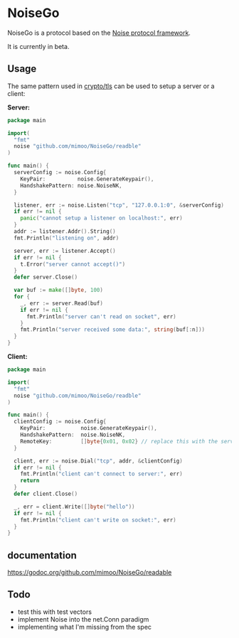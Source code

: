 # NoiseGo

NoiseGo is a protocol based on the [Noise protocol framework](http://noiseprotocol.org/).

It is currently in beta.

## Usage

The same pattern used in [crypto/tls](https://golang.org/pkg/crypto/tls/) can be used to setup a server or a client:

**Server:**

```go
package main

import(
  "fmt"
  noise "github.com/mimoo/NoiseGo/readble"
)

func main() {
  serverConfig := noise.Config{
    KeyPair:          noise.GenerateKeypair(),
    HandshakePattern: noise.NoiseNK,
  }

  listener, err := noise.Listen("tcp", "127.0.0.1:0", &serverConfig)
  if err != nil {
    panic("cannot setup a listener on localhost:", err)
  }
  addr := listener.Addr().String()
  fmt.Println("listening on", addr)

  server, err := listener.Accept()
  if err != nil {
    t.Error("server cannot accept()")
  }
  defer server.Close()

  var buf := make([]byte, 100)
  for {
    _, err := server.Read(buf)
    if err != nil {
      fmt.Println("server can't read on socket", err)
    }
    fmt.Println("server received some data:", string(buf[:n]))
  }
}
```

**Client:**

```go
package main

import(
  "fmt"
  noise "github.com/mimoo/NoiseGo/readble"
)

func main() {
  clientConfig := noise.Config{
    KeyPair:           noise.GenerateKeypair(),
    HandshakePattern:  noise.NoiseNK,
    RemoteKey:         []byte{0x01, 0x02} // replace this with the server's public key
  }

  client, err := noise.Dial("tcp", addr, &clientConfig)
  if err != nil {
    fmt.Println("client can't connect to server:", err)
    return
  }
  defer client.Close()

  _, err = client.Write([]byte("hello"))
  if err != nil {
    fmt.Println("client can't write on socket:", err)
  }
}
```

## documentation

https://godoc.org/github.com/mimoo/NoiseGo/readable


## Todo

* test this with test vectors
* implement Noise into the net.Conn paradigm
* implementing what I'm missing from the spec
